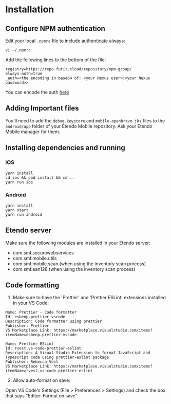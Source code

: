 # Installation

## Configure NPM authentication

Edit your local `.npmrc` file to include authenticate always:

```
vi ~/.npmrc
```

Add the following lines to the bottom of the file:

```
registry=https://repo.futit.cloud/repository/npm-group/
always-auth=true
_auth=<the encoding in base64 of: <your Nexus user>:<your Nexus password>>
```

You can encode the auth [here](https://www.base64encode.org/)

## Adding Important files

You'll need to add the `debug.keystore` and `mobile-openbravo.jks` files to the `android/app` folder of your Etendo Mobile repository. Ask your Etendo Mobile manager for them.

## Installing dependencies and running

### iOS

```
yarn install
cd ios && pod install && cd ..
yarn run ios
```

### Android

```
yarn install
yarn start
yarn run android
```

## Etendo server

Make sure the following modules are installed in your Etendo server:

- com.smf.securewebservices
- com.smf.mobile.utils
- com.smf.mobile.scan (when using the inventory scan process)
- com.smf.ean128 (when using the inventory scan process)

## Code formatting

1. Make sure to have the 'Prettier' and 'Prettier ESLint' extensions installed in your VS Code:

```
Name: Prettier - Code formatter
Id: esbenp.prettier-vscode
Description: Code formatter using prettier
Publisher: Prettier
VS Marketplace Link: https://marketplace.visualstudio.com/items?itemName=esbenp.prettier-vscode
```

```
Name: Prettier ESLint
Id: rvest.vs-code-prettier-eslint
Description: A Visual Studio Extension to format JavaScript and Typescript code using prettier-eslint package
Publisher: Rebecca Vest
VS Marketplace Link: https://marketplace.visualstudio.com/items?itemName=rvest.vs-code-prettier-eslint
```

2. Allow auto-format on save:

Open VS Code's Settings (File > Preferences > Settings) and check the box that says "Editor: Format on save"
